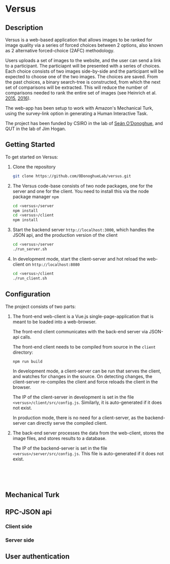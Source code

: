 

# Versus

## Description

Versus is a web-based application that allows images to be ranked for image quality via a series of forced choices between 2 options, also known as 2 alternative forced-choice (2AFC) methodology. 

Users uploads a set of images to the website, and the user can send a link to a participant. The particiapnt will be presented with a series of choices. Each choice consists of  two images side-by-side and the participant will be expected to choose one of the two images. The choices are saved. From the past choices, a binary search-tree is constructed, from which the next set of comparisons will be extracted. This will reduce the number of comparisons needed to rank the entire set of images  (see Heinrich et al. [2015](https://pdfs.semanticscholar.org/957c/05a9aed884799f45c19987b6d21360d02476.pdf), [2016](http://www.joules.de/files/heinrich_evaluating_2016.pdf)).

The web-app has been setup to work with Amazon's Mechanical Turk, using the survey-link option in generating a Human Interactive Task.

The project has been funded by CSIRO in the lab of [Seán O’Donoghue](https://odonoghuelab.org/), and QUT in the lab of Jim Hogan.

## Getting Started

To get started on Versus:


1. Clone the repository

    ```bash
    git clone https://github.com/ODonoghueLab/versus.git
    ```

2. The Versus code-base consists of two node packages, one for the server and one for the client. You need to install this via the node package manager `npm` 

    ```bash
    cd <versus>/server
    npm install
    cd <versus>/client
    npm install
    ```

3. Start the backend server `http://localhost:3000`,  which handles the JSON api, and the production version of the client

    ```bash
    cd <versus>/server
    ./run_server.sh
    ```

4. In development mode, start the client-server and hot reload the web-client on `http://localhost:8080`

    ```bash
    cd <versus>/client
    ./run_client.sh
    ```


## Configuration

The project consists of two parts:

1. The front-end web-client is a Vue.js single-page-application that is meant to be loaded into a web-browser. 

   The front-end client communicates with the back-end server via JSON-api calls. 

   The front-end client needs to be compiled from source in the `client` directory:

   ```bash
   npm run build
   ```

   In development mode, a client-server can be run that serves the client, and watches for changes in the source. On detecting changes, the client-server re-compiles the client and force reloads the client in the browser. 

   The IP of the client-server in development is set in the file `<versus>/client/src/config.js`. Similarly, it is auto-generated if it does not exist. 

   In production mode, there is no need for a client-server, as the backend-server can directly serve the compiled client.

2. The back-end server processes the data from the web-client, stores the image files, and stores results to a database. 

   The IP of the backend-server is set in the file `<versus>/server/src/config.js`. This file is auto-generated if it does not exist.

   ​

   ​
## Mechanical Turk

## RPC-JSON api 

### Client side

### Server side

## User authentication
